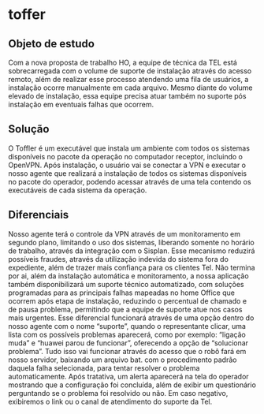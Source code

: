 # toffer
## Objeto de estudo
Com a nova proposta de trabalho HO, a equipe de técnica da TEL está sobrecarregada com o volume de suporte de instalação através do acesso remoto, além de realizar esse processo atendendo uma fila de usuários, a instalação ocorre manualmente em cada arquivo. Mesmo diante do volume elevado de instalação, essa equipe precisa atuar também no suporte pós instalação em eventuais falhas que ocorrem. 
## Solução
O Toffler é um executável que instala um ambiente com todos os sistemas disponíveis no pacote da operação no computador receptor, incluindo o OpenVPN. Após instalação, o usuário vai se conectar a VPN e executar o nosso agente que realizará a instalação de todos os sistemas disponíveis no pacote do operador, podendo acessar através de uma tela contendo os executáveis de cada sistema da operação. 
## Diferenciais
Nosso agente terá o controle da VPN através de um monitoramento em segundo plano, limitando o uso dos sistemas, liberando somente no horário de trabalho, através da integração com o Sisplan. Esse mecanismo reduzirá possíveis fraudes, através da utilização indevida do sistema fora do expediente, além de trazer mais confiança para os clientes Tel. Não termina por ai, além da instalação automática e monitoramento, a nossa aplicação também disponibilizará um suporte técnico automatizado, com soluções programadas para as principais falhas mapeadas no home Office que ocorrem após etapa de instalação, reduzindo o percentual de chamado e de pausa problema, permitindo que a equipe de suporte atue nos casos mais urgentes. Esse diferencial funcionará através de uma opção dentro do nosso agente com o nome “suporte”, quando o representante clicar, uma lista com os possíveis problemas aparecerá, como por exemplo: “ligação muda” e “huawei parou de funcionar”, oferecendo a opção de “solucionar problema”. Tudo isso vai funcionar através do acesso que o robô fará em nosso servidor, baixando um arquivo bat. com o procedimento padrão daquela falha selecionada, para tentar resolver o problema automaticamente. Após tratativa, um alerta aparecerá na tela do operador mostrando que a configuração foi concluída, além de exibir um questionário perguntando se o problema foi resolvido ou não. Em caso negativo, exibiremos o link ou o canal de atendimento do suporte da Tel.
